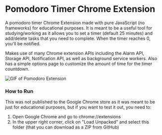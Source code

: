 # Pomodoro Timer Chrome Extension

A pomodoro timer Chrome Extension made with pure JavaScript (no frameworks) for educational purposes. It is meant to be a useful tool for studying/working as it allows you to set a timer (default 25 minutes) and add/delete tasks that you need to complete. When the timer reaches 0, you'll be notified.

Makes use of many Chrome extension APIs including the Alarm API, Storage API, Notification API, as well as background service workers. Also has a simple options page to customize the amount of time for the timer countdown.

![GIF of Pomodoro Extension](https://imgur.com/nKTx1J8.gif)

### How to Run

This was not published to the Google Chrome store as it was meant to be just for educational purposes, but if you want to test it out, you need to:

1. Open Google Chrome and go to chrome://extensions
2. In the upper right corner, click on "Load Unpacked" and select this folder (that you can download as a ZIP from GitHub)
